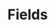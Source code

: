 # Fields

<!-- TODO: Describe this link:
https://www.advancedcustomfields.com/resources/register-fields-via-php/ -->
